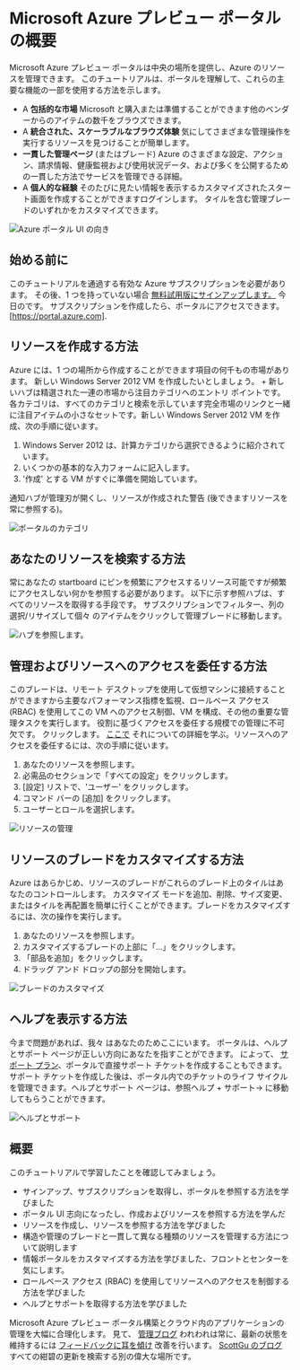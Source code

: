 <properties
	pageTitle="Microsoft Azure preview portal overview"
	description="Learn how to use the Microsoft Azure preview portal."
	services=""
	documentationCenter=""
	authors="davidwrede"
	manager="dwrede"
	editor="jimbe"/>

<tags
	ms.service="na"
	ms.workload="na"
	ms.tgt_pltfrm="na"
	ms.devlang="na" 
	ms.topic="hero-article"
	ms.date="04/28/2015"
	ms.author="dwrede"/>

# Microsoft Azure プレビュー ポータルの概要

Microsoft Azure プレビュー ポータルは中央の場所を提供し、Azure のリソースを管理できます。 このチュートリアルは、ポータルを理解して、これらの主要な機能の一部を使用する方法を示します。
- A **包括的な市場** Microsoft と購入または準備することができます他のベンダーからのアイテムの数千をブラウズできます。
- A **統合された、スケーラブルなブラウズ体験** 気にしてさまざまな管理操作を実行するリソースを見つけることが簡単します。
- **一貫した管理ページ** (またはブレード) Azure のさまざまな設定、アクション、請求情報、健康監視および使用状況データ、および多くを公開するための一貫した方法でサービスを管理できる詳細。
- A **個人的な経験** そのたびに見たい情報を表示するカスタマイズされたスタート画面を作成することができますログインします。 タイルを含む管理ブレードのいずれかをカスタマイズできます。

 ![Azure ポータル UI の向き][UIOrientation]

## 始める前に

このチュートリアルを通過する有効な Azure サブスクリプションを必要があります。 その後、1 つを持っていない場合 [無料試用版にサインアップします。](http://azure.microsoft.com/pricing/free-trial/) 今日のです。 サブスクリプションを作成したら、ポータルにアクセスできます。 [https://portal.azure.com].

## リソースを作成する方法

Azure には、1 つの場所から作成することができます項目の何千もの市場があります。 新しい Windows Server 2012 VM を作成したいとしましょう。 + 新しいハブは精選された一連の市場から注目カテゴリへのエントリ ポイントです。 各カテゴリは、すべてのカテゴリと検索を示しています完全市場のリンクと一緒に注目アイテムの小さなセットです。新しい Windows Server 2012 VM を作成、次の手順に従います。  

1.	Windows Server 2012 は、計算カテゴリから選択できるように紹介されています。  
2.	いくつかの基本的な入力フォームに記入します。
3.	'作成' とする VM がすぐに準備を開始しています。

通知ハブが管理刃が開くし、リソースが作成された警告 (後できますリソースを常に参照する)。

![ポータルのカテゴリ][PortalCategories]


## あなたのリソースを検索する方法

常にあなたの startboard にピンを頻繁にアクセスするリソース可能ですが頻繁にアクセスしない何かを参照する必要があります。 以下に示す参照ハブは、すべてのリソースを取得する手段です。 サブスクリプションでフィルター、列の選択/リサイズして個々 のアイテムをクリックして管理ブレードに移動します。

![ハブを参照します。][BrowseHub]

## 管理およびリソースへのアクセスを委任する方法

このブレードは、リモート デスクトップを使用して仮想マシンに接続することができますから主要なパフォーマンス指標を監視、ロールベース アクセス (RBAC) を使用してこの VM へのアクセス制御、VM を構成、その他の重要な管理タスクを実行します。 役割に基づくアクセスを委任する規模での管理に不可欠です。 クリックします。 [ここで](role-based-access-control-configure.md) それについての詳細を学ぶ。リソースへのアクセスを委任するには、次の手順に従います。

1.	あなたのリソースを参照します。
2.	必需品のセクションで「すべての設定」をクリックします。
3.	[設定] リストで、'ユーザー' をクリックします。
4.	コマンド バーの [追加] をクリックします。
5.	ユーザーとロールを選択します。

![リソースの管理][ManageResource]

## リソースのブレードをカスタマイズする方法

Azure はあらかじめ、リソースのブレードがこれらのブレード上のタイルはあなたのコントロールします。 カスタマイズ モードを追加、削除、サイズ変更、またはタイルを再配置を簡単に行くことができます。ブレードをカスタマイズするには、次の操作を実行します。

1.	あなたのリソースを参照します。
2.	カスタマイズするブレードの上部に「...」をクリックします。
3.	「部品を追加」をクリックします。
4.	ドラッグ アンド ドロップの部分を開始します。  

![ブレードのカスタマイズ][CustomizeBlades]

## ヘルプを表示する方法

今まで問題があれば、我々 はあなたのためここにいます。 ポータルは、ヘルプとサポート ページが正しい方向にあなたを指すことができます。 によって、 [サポート プラン](http://azure.microsoft.com/support/plans/)、ポータルで直接サポート チケットを作成することもできます。 サポート チケットを作成した後は、ポータル内でのチケットのライフ サイクルを管理できます。ヘルプとサポート ページは、参照ヘルプ + サポート-> に移動してもらうことができます。  

![ヘルプとサポート][HelpSupport]

## 概要

このチュートリアルで学習したことを確認してみましょう。
- サインアップ、サブスクリプションを取得し、ポータルを参照する方法を学びました
- ポータル UI 志向になったし、作成およびリソースを参照する方法を学んだ
- リソースを作成し、リソースを参照する方法を学びました
- 構造や管理のブレードと一貫して異なる種類のリソースを管理する方法について説明します
- 情報ポータルをカスタマイズする方法を学びました、フロントとセンターを気にします。
- ロールベース アクセス (RBAC) を使用してリソースへのアクセスを制御する方法を学びました
- ヘルプとサポートを取得する方法を学びました

Microsoft Azure プレビュー ポータル構築とクラウド内のアプリケーションの管理を大幅に合理化します。 見て、 [管理ブログ](http://azure.microsoft.com/blog/topics/management/) われわれは常に、最新の状態を維持するには [フィードバックに耳を傾け](http://feedback.azure.com/forums/223579-azure-preview-portal) 改善を行います。  [ScottGu のブログ](http://weblogs.asp.net/scottgu) すべての紺碧の更新を検索する別の偉大な場所です。

[UIOrientation]: ./media/azure-portal-how-to-use/azure_portal_1.png
[PortalCategories]: ./media/azure-portal-how-to-use/azure_portal_2.png
[BrowseHub]: ./media/azure-portal-how-to-use/azure_portal_3.png
[ManageResource]: ./media/azure-portal-how-to-use/azure_portal_4.png
[CustomizeBlades]: ./media/azure-portal-how-to-use/azure_portal_5.png
[HelpSupport]: ./media/azure-portal-how-to-use/azure_portal_6.png
